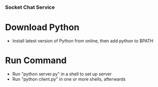 ### Socket Chat Service

# Download Python
- Install latest version of Python from online, then add python to $PATH

# Run Command
- Run "python server.py" in a shell to set up server
- Run "python client.py" in one or more shells, afterwards
